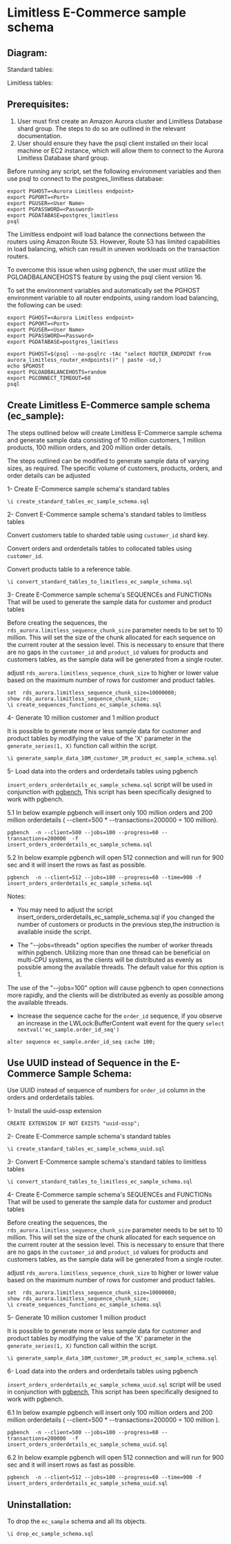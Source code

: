 
# Limitless E-Commerce sample schema

## Diagram:

Standard tables:
<img src="img/Standard_tables.jpg" alt="">

Limitless tables:
<img src="img/Limitless_tables.jpg" alt="">

## Prerequisites:

1. User must first create an Amazon Aurora cluster and Limitless Database shard group. The steps to do so are outlined in the relevant documentation.
2. User should ensure they have the psql client installed on their local machine or EC2 instance, which will allow them to connect to the Aurora Limitless Database shard group.

Before running any script, set the following environment variables and then use psql to connect to the postgres_limitless database:

```
export PGHOST=<Aurora Limitless endpoint>
export PGPORT=<Port>
export PGUSER=<User Name>
export PGPASSWORD=<Password>
export PGDATABASE=postgres_limitless
psql
```

The Limitless endpoint will load balance the connections between the routers using Amazon Route 53. However, Route 53 has limited capabilities in load balancing, which can result in uneven workloads on the transaction routers.

To overcome this issue when using pgbench, the user must utilize the PGLOADBALANCEHOSTS feature by using the psql client version 16.

To set the environment variables and automatically set the PGHOST environment variable to all router endpoints, using random load balancing, the following can be used:

```
export PGHOST=<Aurora Limitless endpoint>
export PGPORT=<Port>
export PGUSER=<User Name>
export PGPASSWORD=<Password>
export PGDATABASE=postgres_limitless

export PGHOST=$(psql --no-psqlrc -tAc "select ROUTER_ENDPOINT from aurora_limitless_router_endpoints()" | paste -sd,)
echo $PGHOST
export PGLOADBALANCEHOSTS=random
export PGCONNECT_TIMEOUT=60 
psql

```


## Create Limitless E-Commerce sample schema (ec_sample):

The steps outlined below will create Limitless E-Commerce sample schema and generate sample data consisting of 10 million customers, 1 million products, 100 million orders, and 200 million order details. 

The steps outlined can be modified to generate sample data of varying sizes, as required. The specific volume of customers, products, orders, and order details can be adjusted

1- Create E-Commerce sample schema's standard tables 

```
\i create_standard_tables_ec_sample_schema.sql
```

2- Convert E-Commerce sample schema's standard tables to limitless tables

Convert customers table to sharded table using `customer_id` shard key.

Convert orders and  orderdetails tables to collocated tables using `customer_id`.

Convert products table to a reference table.

```
\i convert_standard_tables_to_limitless_ec_sample_schema.sql
```

3- Create E-Commerce sample schema's SEQUENCEs and FUNCTIONs That will be used to generate the sample data for customer and product tables

Before creating the sequences, the `rds_aurora.limitless_sequence_chunk_size` parameter needs to be set to 10 million. This will set the size of the chunk allocated for each sequence on the current router at the session level. This is necessary to ensure that there are no gaps in the `customer_id` and `product_id` values for products and customers tables, as the sample data will be generated from a single router.

adjust `rds_aurora.limitless_sequence_chunk_size` to higher or lower value based on the maximum number of rows for customer and product tables.

```
set  rds_aurora.limitless_sequence_chunk_size=10000000;
show rds_aurora.limitless_sequence_chunk_size;
\i create_sequences_functions_ec_sample_schema.sql
```


4- Generate 10 million customer and 1 million product

It is possible to generate more or less sample data for customer and product tables by modifying the value of the 'X' parameter in the `generate_series(1, X)` function call within the script.

```
\i generate_sample_data_10M_customer_1M_product_ec_sample_schema.sql
```




5- Load data into the orders and orderdetails tables using pgbench

`insert_orders_orderdetails_ec_sample_schema.sql` script will be used in conjunction with [pgbench](https://www.postgresql.org/docs/current/pgbench.html), This script has been specifically designed to work with pgbench.



5.1 In below example pgbench will insert only 100 million orders and 200 million orderdetails ( --client=500 * --transactions=200000 = 100 million).

```
pgbench  -n --client=500 --jobs=100 --progress=60 --transactions=200000  -f insert_orders_orderdetails_ec_sample_schema.sql 
```

5.2 In below example pgbench will open 512 connection and will run for 900 sec and it will insert the rows as fast as possible.

```
pgbench  -n --client=512 --jobs=100 --progress=60 --time=900 -f insert_orders_orderdetails_ec_sample_schema.sql 
```


Notes:

* You may need to adjust the script insert_orders_orderdetails_ec_sample_schema.sql if you changed the number of customers or products in the previous step,the instruction is available inside the script. 



* The "--jobs=threads" option specifies the number of worker threads within pgbench. Utilizing more than one thread can be beneficial on multi-CPU systems, as the clients will be distributed as evenly as possible among the available threads. The default value for this option is 1.

The use of the "--jobs=100" option will cause pgbench to open connections more rapidly, and the clients will be distributed as evenly as possible among the available threads.


* Increase the sequence cache for the `order_id` sequence, if you observe an increase in the LWLock:BufferContent wait event for the query `select nextval('ec_sample.order_id_seq')` 

```
alter sequence ec_sample.order_id_seq cache 100;
```


## Use UUID instead of Sequence in the E-Commerce Sample Schema:

Use UUID instead of sequence of numbers for `order_id` column in the orders and orderdetails tables.

1- Install the uuid-ossp extension

```
CREATE EXTENSION IF NOT EXISTS "uuid-ossp";
```

2- Create E-Commerce sample schema's standard tables 

```
\i create_standard_tables_ec_sample_schema_uuid.sql
```

3- Convert E-Commerce sample schema's standard tables to limitless tables

```
\i convert_standard_tables_to_limitless_ec_sample_schema.sql
```


4- Create E-Commerce sample schema's SEQUENCEs and FUNCTIONs That will be used to generate the sample data for customer and product tables

Before creating the sequences, the `rds_aurora.limitless_sequence_chunk_size` parameter needs to be set to 10 million. This will set the size of the chunk allocated for each sequence on the current router at the session level. This is necessary to ensure that there are no gaps in the `customer_id` and `product_id` values for products and customers tables, as the sample data will be generated from a single router.

adjust `rds_aurora.limitless_sequence_chunk_size` to higher or lower value based on the maximum number of rows for customer and product tables.

```
set  rds_aurora.limitless_sequence_chunk_size=10000000;
show rds_aurora.limitless_sequence_chunk_size;
\i create_sequences_functions_ec_sample_schema.sql
```


5- Generate 10 million customer 1 million product

It is possible to generate more or less sample data for customer and product tables by modifying the value of the 'X' parameter in the `generate_series(1, X)` function call within the script.

```
\i generate_sample_data_10M_customer_1M_product_ec_sample_schema.sql
```

6- Load data into the orders and orderdetails tables using pgbench

`insert_orders_orderdetails_ec_sample_schema_uuid.sql` script will be used in conjunction with [pgbench](https://www.postgresql.org/docs/current/pgbench.html), This script has been specifically designed to work with pgbench.



6.1 In below example pgbench will insert only 100 million orders and 200 million orderdetails ( --client=500 * --transactions=200000 = 100 million ).

```
pgbench  -n --client=500 --jobs=100 --progress=60 --transactions=200000  -f insert_orders_orderdetails_ec_sample_schema_uuid.sql 
```

6.2 In below example pgbench will open 512 connection and will run for 900 sec and it will insert rows as fast as possible.

```
pgbench  -n --client=512 --jobs=100 --progress=60 --time=900 -f insert_orders_orderdetails_ec_sample_schema_uuid.sql 
```

## Uninstallation:


To drop the `ec_sample` schema and all its objects.

```
\i drop_ec_sample_schema.sql
```


